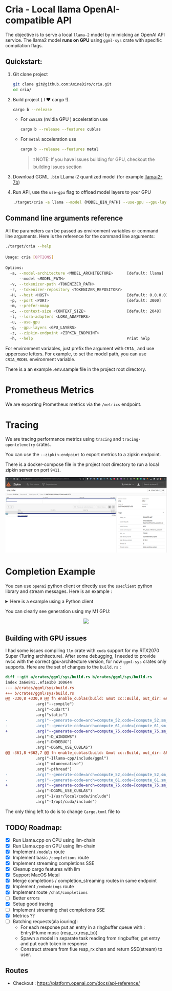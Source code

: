 # Cria - Local llama OpenAI-compatible API

The objective is to serve a local `llama-2` model by mimicking an OpenAI API service.
The llama2 model **runs on GPU** using `ggml-sys` crate with specific compilation flags.

## Quickstart:

1. Git clone project

   ```bash
   git clone git@github.com:AmineDiro/cria.git
   cd cria/
   ```

2. Build project ( I ❤️ cargo !).

   ```bash
   cargo b --release
   ```

   - For `cuBLAS` (nvidia GPU ) acceleration use
     ```bash
     cargo b --release --features cublas
     ```
   - For `metal` acceleration use
     ```bash
     cargo b --release --features metal
     ```
     > ❗ NOTE: If you have issues building for GPU, checkout the building issues section

3. Download GGML `.bin` LLama-2 quantized model (for example [llama-2-7b](https://huggingface.co/TheBloke/Llama-2-7B-GGML/tree/main))
4. Run API, use the `use-gpu` flag to offload model layers to your GPU
   ```bash
   ./target/cria -a llama --model {MODEL_BIN_PATH} --use-gpu --gpu-layers 32
   ```

## Command line arguments reference

All the parameters can be passed as environment variables or command line arguments. Here is the reference for the command line arguments:

```bash
./target/cria --help

Usage: cria [OPTIONS]

Options:
  -a, --model-architecture <MODEL_ARCHITECTURE>      [default: llama]
      --model <MODEL_PATH>
  -v, --tokenizer-path <TOKENIZER_PATH>
  -r, --tokenizer-repository <TOKENIZER_REPOSITORY>
  -H, --host <HOST>                                  [default: 0.0.0.0]
  -p, --port <PORT>                                  [default: 3000]
  -m, --prefer-mmap
  -c, --context-size <CONTEXT_SIZE>                  [default: 2048]
  -l, --lora-adapters <LORA_ADAPTERS>
  -u, --use-gpu
  -g, --gpu-layers <GPU_LAYERS>
  -z, --zipkin-endpoint <ZIPKIN_ENDPOINT>
  -h, --help                                         Print help
```

For environment variables, just prefix the argument with `CRIA_` and use uppercase letters. For example, to set the model path, you can use `CRIA_MODEL` environment variable.

There is a an example .env.sample file in the project root directory.

# Prometheus Metrics

We are exporting Prometheus metrics via the `/metrics` endpoint.

# Tracing

We are tracing performance metrics using `tracing` and `tracing-opentelemetry` crates.

You can use the `--zipkin-endpoint` to export metrics to a zipkin endpoint.

There is a docker-compose file in the project root directory to run a local zipkin server on port `9411`.

<div align="center">
<img src="./content/zipkin_screenshot.png"  alt="screenshot"/>
</div>

# Completion Example

You can use `openai` python client or directly use the `sseclient` python library and stream messages.
Here is an example :

<details><summary>Here is a example using a Python client</summary>

```python
import json
import sys
import time

import sseclient
import urllib3

url = "http://localhost:3000/v1/completions"


http = urllib3.PoolManager()
response = http.request(
    "POST",
    url,
    preload_content=False,
    headers={
        "Content-Type": "application/json",
    },
    body=json.dumps(
        {
            "prompt": "Morocco is a beautiful country situated in north africa.",
            "temperature": 0.1,
        }
    ),
)

client = sseclient.SSEClient(response)

s = time.perf_counter()
for event in client.events():
    chunk = json.loads(event.data)
    sys.stdout.write(chunk["choices"][0]["text"])
    sys.stdout.flush()
e = time.perf_counter()

print(f"\nGeneration from completion took {e-s:.2f} !")

```

</details>

You can clearly see generation using my M1 GPU:

<p align="center">
<img src="contents/../content/generation.gif" width=1000px height=auto />
</p>

<!-- Here is the llama-2 response:

```ipython
In [8]: %run test_sse.py
nobody knows how many people live there, but it's estimated that the population is around 3
0 million.
The Moroccans are very friendly and welcoming people. They love to meet foreigners and they will be happy if you speak their language (Arabic).
Morocco is a Muslim country so don't expect to see any women wearing bikinis on the beach or at the pool. You can find some of them in Marrakech though!
If you want to visit Morocco, I recommend you to go during spring or autumn because summer is too hot and winter is cold.
I hope you enjoy your stay in this beautiful country!

Generation from completion took 2.25 !
``` -->

## Building with GPU issues

I had some issues compiling `llm` crate with `cuda` support for my RTX2070 Super (Turing architecture). After some debugging, I needed to provide nvcc with the correct gpu-architecture version, for now `ggml-sys` crates only supports. Here are the set of changes to the `build.rs` :

```diff
diff --git a/crates/ggml/sys/build.rs b/crates/ggml/sys/build.rs
index 3a6e841..ef1e1b0 100644
--- a/crates/ggml/sys/build.rs
+++ b/crates/ggml/sys/build.rs
@@ -330,8 +330,9 @@ fn enable_cublas(build: &mut cc::Build, out_dir: &Path) {
             .arg("--compile")
             .arg("-cudart")
             .arg("static")
-            .arg("--generate-code=arch=compute_52,code=[compute_52,sm_52]")
-            .arg("--generate-code=arch=compute_61,code=[compute_61,sm_61]")
+            .arg("--generate-code=arch=compute_75,code=[compute_75,sm_75]")
             .arg("-D_WINDOWS")
             .arg("-DNDEBUG")
             .arg("-DGGML_USE_CUBLAS")
@@ -361,8 +362,7 @@ fn enable_cublas(build: &mut cc::Build, out_dir: &Path) {
             .arg("-Illama-cpp/include/ggml")
             .arg("-mtune=native")
             .arg("-pthread")
-            .arg("--generate-code=arch=compute_52,code=[compute_52,sm_52]")
-            .arg("--generate-code=arch=compute_61,code=[compute_61,sm_61]")
+            .arg("--generate-code=arch=compute_75,code=[compute_75,sm_75]")
             .arg("-DGGML_USE_CUBLAS")
             .arg("-I/usr/local/cuda/include")
             .arg("-I/opt/cuda/include")
```

The only thing left to do is to change `Cargo.toml` file to

## TODO/ Roadmap:

- [x] Run Llama.cpp on CPU using llm-chain
- [x] Run Llama.cpp on GPU using llm-chain
- [x] Implement `/models` route
- [x] Implement basic `/completions` route
- [x] Implement streaming completions SSE
- [x] Cleanup cargo features with llm
- [x] Support MacOS Metal
- [x] Merge completions / completion_streaming routes in same endpoint
- [x] Implement `/embeddings` route
- [x] Implement route `/chat/completions`
- [ ] Better errors
- [x] Setup good tracing
- [ ] Implement streaming chat completions SSE
- [x] Metrics ??
- [ ] Batching requests(ala iouring):
  - For each response put an entry in a ringbuffer queue with : Entry(Flume mpsc (resp_rx,resp_tx))
  - Spawn a model in separate task reading from ringbuffer, get entry and put each token in response
  - Construct stream from flue resp_rx chan and return SSE(stream) to user.

## Routes

- Checkout : https://platform.openai.com/docs/api-reference/
